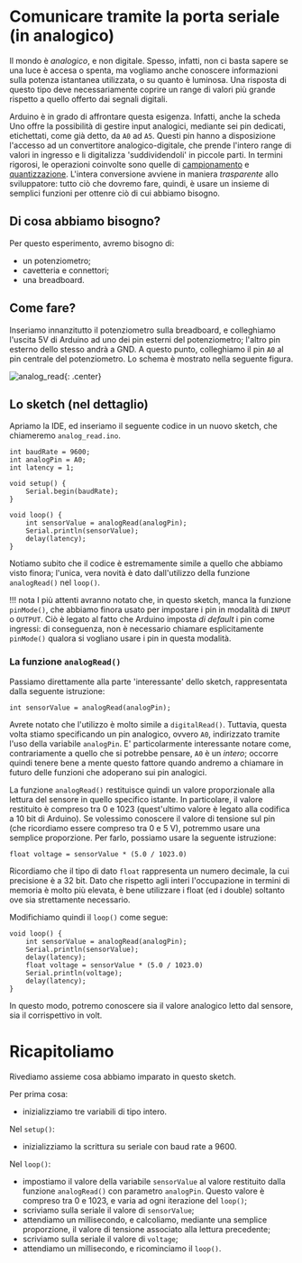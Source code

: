 # Comunicare tramite la porta seriale (in analogico)

Il mondo è *analogico*, e non digitale. Spesso, infatti, non ci basta sapere se una luce è accesa o spenta, ma vogliamo anche conoscere informazioni sulla potenza istantanea utilizzata, o su quanto è luminosa. Una risposta di questo tipo deve necessariamente coprire un range di valori più grande rispetto a quello offerto dai segnali digitali.

Arduino è in grado di affrontare questa esigenza. Infatti, anche la scheda Uno offre la possibilità di gestire input analogici, mediante sei pin dedicati, etichettati, come già detto, da `A0` ad `A5`. Questi pin hanno a disposizione l'accesso ad un convertitore analogico-digitale, che prende l'intero range di valori in ingresso e li digitalizza 'suddividendoli' in piccole parti. In termini rigorosi, le operazioni coinvolte sono quelle di [campionamento](https://it.wikipedia.org/wiki/Campionamento_(teoria_dei_segnali)) e [quantizzazione](https://it.wikipedia.org/wiki/Quantizzazione_(elettronica)). L'intera conversione avviene in maniera *trasparente* allo sviluppatore: tutto ciò che dovremo fare, quindi, è usare un insieme di semplici funzioni per ottenre ciò di cui abbiamo bisogno.

## Di cosa abbiamo bisogno?

Per questo esperimento, avremo bisogno di:

* un potenziometro;
* cavetteria e connettori;
* una breadboard.

## Come fare?

Inseriamo innanzitutto il potenziometro sulla breadboard, e colleghiamo l'uscita 5V di Arduino ad uno dei pin esterni del potenziometro; l'altro pin esterno dello stesso andrà a GND. A questo punto, colleghiamo il pin `A0` al pin centrale del potenziometro. Lo schema è mostrato nella seguente figura.

![analog_read](../immagini/fondamentali/analog_read.png){: .center}

## Lo sketch (nel dettaglio)

Apriamo la IDE, ed inseriamo il seguente codice in un nuovo sketch, che chiameremo `analog_read.ino`.

    int baudRate = 9600;
    int analogPin = A0;
    int latency = 1;

    void setup() {
        Serial.begin(baudRate);
    }

    void loop() {
        int sensorValue = analogRead(analogPin);
        Serial.println(sensorValue);
        delay(latency);
    }

Notiamo subito che il codice è estremamente simile a quello che abbiamo visto finora; l'unica, vera novità è dato dall'utilizzo della funzione `analogRead()` nel `loop()`.

!!! nota
    I più attenti avranno notato che, in questo sketch, manca la funzione `pinMode()`, che abbiamo finora usato per impostare i pin in modalità di `INPUT` o `OUTPUT`. Ciò è legato al fatto che Arduino imposta *di default* i pin come ingressi: di conseguenza, non è necessario chiamare esplicitamente `pinMode()` qualora si vogliano usare i pin in questa modalità.

### La funzione `analogRead()`

Passiamo direttamente alla parte 'interessante' dello sketch, rappresentata dalla seguente istruzione:

    int sensorValue = analogRead(analogPin);

Avrete notato che l'utilizzo è molto simile a `digitalRead()`. Tuttavia, questa volta stiamo specificando un pin analogico, ovvero `A0`, indirizzato tramite l'uso della variabile `analogPin`. E' particolarmente interessante notare come, contrariamente a quello che si potrebbe pensare, `A0` è un *intero*; occorre quindi tenere bene a mente questo fattore quando andremo a chiamare in futuro delle funzioni che adoperano sui pin analogici.

La funzione `analogRead()` restituisce quindi un valore proporzionale alla lettura del sensore in quello specifico istante. In particolare, il valore restituito è compreso tra 0 e 1023 (quest'ultimo valore è legato alla codifica a 10 bit di Arduino). Se volessimo conoscere il valore di tensione sul pin (che ricordiamo essere compreso tra 0 e 5 V), potremmo usare una semplice proporzione. Per farlo, possiamo usare la seguente istruzione:

    float voltage = sensorValue * (5.0 / 1023.0)

Ricordiamo che il tipo di dato `float` rappresenta un numero decimale, la cui precisione è a 32 bit. Dato che rispetto agli interi l'occupazione in termini di memoria è molto più elevata, è bene utilizzare i float (ed i double) soltanto ove sia strettamente necessario.

Modifichiamo quindi il `loop()` come segue:

    void loop() {
        int sensorValue = analogRead(analogPin);
        Serial.println(sensorValue);
        delay(latency);
        float voltage = sensorValue * (5.0 / 1023.0)
        Serial.println(voltage);
        delay(latency);
    }

In questo modo, potremo conoscere sia il valore analogico letto dal sensore, sia il corrispettivo in volt.

# Ricapitoliamo

Rivediamo assieme cosa abbiamo imparato in questo sketch.

Per prima cosa:

* inizializziamo tre variabili di tipo intero.

Nel `setup()`:

* inizializziamo la scrittura su seriale con baud rate a 9600.

Nel `loop()`:

* impostiamo il valore della variabile `sensorValue` al valore restituito dalla funzione `analogRead()` con parametro `analogPin`. Questo valore è compreso tra 0 e 1023, e varia ad ogni iterazione del `loop()`;
* scriviamo sulla seriale il valore di `sensorValue`;
* attendiamo un millisecondo, e calcoliamo, mediante una semplice proporzione, il valore di tensione associato alla lettura precedente;
* scriviamo sulla seriale il valore di `voltage`;
* attendiamo un millisecondo, e ricominciamo il `loop()`.
